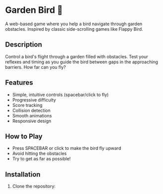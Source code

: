 # Garden Bird 🦜

A web-based game where you help a bird navigate through garden obstacles. Inspired by classic side-scrolling games like Flappy Bird.

## Description

Control a bird's flight through a garden filled with obstacles. Test your reflexes and timing as you guide the bird between gaps in the approaching barriers. How far can you fly?

## Features

- Simple, intuitive controls (spacebar/click to fly)
- Progressive difficulty
- Score tracking
- Collision detection
- Smooth animations
- Responsive design

## How to Play

- Press SPACEBAR or click to make the bird fly upward
- Avoid hitting the obstacles
- Try to get as far as possible!

## Installation

1. Clone the repository: